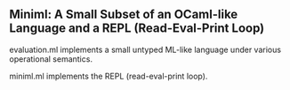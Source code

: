 
## Miniml: A Small Subset of an OCaml-like Language and a REPL (Read-Eval-Print Loop)




evaluation.ml implements a small untyped ML-like language under
various operational semantics.

miniml.ml implements the REPL (read-eval-print loop).
